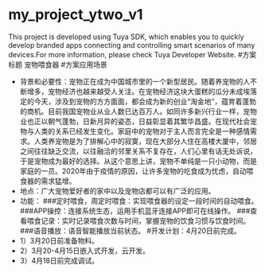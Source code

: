 # my_project_ytwo_v1
This project is developed using Tuya SDK, which enables you to quickly develop branded apps connecting and controlling smart scenarios of many devices.For more information, please check Tuya Developer Website.
#方案标题
宠物喂食器
#方案应用场景
* 背景和必要性：宠物正在成为中国城市里的一个新型居民。随着养宠物的人不断增多，宠物经济也越来越受人关注。在宠物经济这块大蛋糕的瓜分未成埃落定的今天，涉及到宠物的方方面面，都会成为新的创业“淘金地”，蕴育着蓬勃的商机。目前我国宠物业从业人数已达百万人。如同许多新兴行业一样，宠物业也正以朝气蓬勃，日新月异的姿态，日益彰显着其繁华昌盛。在现代社会宠物与人类的关系已经发生变化。家庭中的宠物对于主人而言完全是一种感情需求。人类养宠物是为了排解心中的寂寞，现在大部分人住在高楼大厦中，邻居之间往往缺乏交流，以往融洽的邻里关系不复存在，人们心里有话无处诉说，于是宠物成为最好的选择。从这个意思上讲，宠物不单纯是一只小动物，而是家庭的一员。2020年由于疫情的原因，让许多宠物的吃食成为忧虑，自动喂食器的需求猛增。
* 地点：广大宠物爱好者的家中以及宠物店都可以有广泛的应用。
* 功能：
###定时喂食，周定时喂食：实现喂食器的设定一段时间的自动喂食。
###APP操控：连接系统生态，运用手机蓝牙连接APP即可在线操作。
###查看喂食记录：实时记录喂食次数与时间，掌握宠物的饮食习惯与饮食时间。
###语音播放：语音智能播放当前状态。
#开发计划：4月20日前完成。
* 1）3月20日前准备物料。
* 2）3月20-4月15日嵌入式开发，云开发。
* 3）4月18日前完成调试。
